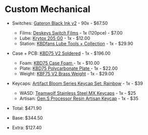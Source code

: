 # Custom Mechanical

- Switches: [Gateron Black Ink v2](https://novelkeys.xyz/collections/switches/products/gateron-ink-v2-switches?variant=37302173696167) - 90x - $67.50
    - Films: [Deskeys Switch Films](https://kbdfans.com/collections/switches-film/products/deskeys-switch-films) - 1x (120pce) - $7.00
    - Lube: [Krytox 205 G0](https://novelkeys.xyz/products/lubricants?variant=31963648720989) - 1x - $12.00
    - Station: [KBDfans Lube Tools + Collection](https://kbdfans.com/collections/lube-tools/products/kbdfans-lube-tools-collection-1?variant=39314870435979) - 1x - $29.90
- Case + PCB: [KBD75 V2 Soldered](https://kbdfans.com/collections/75-diy-kit/products/kbd75v2-custom-keyboard-diy-kit?variant=28725491138608) - 1x - $196.00
    - Foam: [KBD75 Case Foam ](https://kbdfans.com/collections/kbd75-v2/products/kbd75-case-foam) - 1x - $10.00
    - Plate: [KBD75 Polycarbonate Plate ](https://kbdfans.com/collections/kbd75-v2/products/kbd75-pc-plate) - 1x - $22.00
    - Weight: [KBF75 V2 Brass Weight](https://kbdfans.com/collections/75-layout-case/products/b84-brass-weight) - 1x - $29.00
- Keycaps: [Artifact Bloom Series Keycap Set: Rainbow](https://drop.com/buy/artifact-bloom-series-keycap-set-rainbow) - 1x - $39
    - WASD: [Teamwolf Stainless Steel MX Keycaps](https://drop.com/buy/teamwolf-stainless-steel-mx-keycaps) - 1x - $25
    - Artisan: [Gen.S Processor Resin Artisan Keycap](https://drop.com/buy/gen-s-processor-resin-artisan-keycap) - 1x - $35

- Total: $471.90
- Base: $344.50
- Extra: $127.40
